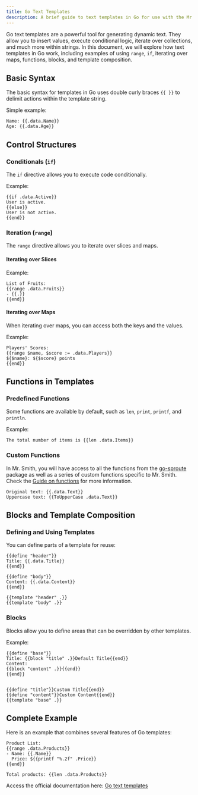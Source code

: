 ```yaml
---
title: Go Text Templates
description: A brief guide to text templates in Go for use with the Mr. Smith Framework
---
```


Go text templates are a powerful tool for generating dynamic text. They allow you to insert values, execute conditional logic, iterate over collections, and much more within strings. In this document, we will explore how text templates in Go work, including examples of using `range`, `if`, iterating over maps, functions, blocks, and template composition.

## Basic Syntax

The basic syntax for templates in Go uses double curly braces `{{ }}` to delimit actions within the template string.

Simple example:

```
Name: {{.data.Name}}
Age: {{.data.Age}}
```

## Control Structures

### Conditionals (`if`)

The `if` directive allows you to execute code conditionally.

Example:

```
{{if .data.Active}}
User is active.
{{else}}
User is not active.
{{end}}
```

### Iteration (`range`)

The `range` directive allows you to iterate over slices and maps.

#### Iterating over Slices

Example:

```
List of Fruits:
{{range .data.Fruits}}
- {{.}}
{{end}}
```

#### Iterating over Maps

When iterating over maps, you can access both the keys and the values.

Example:

```
Players' Scores:
{{range $name, $score := .data.Players}}
${$name}: ${$score} points
{{end}}
```

## Functions in Templates

### Predefined Functions

Some functions are available by default, such as `len`, `print`, `printf`, and `println`.

Example:

```
The total number of items is {{len .data.Items}}
```

### Custom Functions

In Mr. Smith, you will have access to all the functions from the [go-sproute](https://github.com/go-sprout/sprout) package as well as a series of custom functions specific to Mr. Smith. Check the [Guide on functions]() for more information.

```
Original text: {{.data.Text}}
Uppercase text: {{ToUpperCase .data.Text}}
```

## Blocks and Template Composition

### Defining and Using Templates

You can define parts of a template for reuse:

```
{{define "header"}}
Title: {{.data.Title}}
{{end}}

{{define "body"}}
Content: {{.data.Content}}
{{end}}

{{template "header" .}}
{{template "body" .}}
```

### Blocks

Blocks allow you to define areas that can be overridden by other templates.

Example:
```
{{define "base"}}
Title: {{block "title" .}}Default Title{{end}}
Content:
{{block "content" .}}{{end}}
{{end}}


{{define "title"}}Custom Title{{end}}
{{define "content"}}Custom Content{{end}}
{{template "base" .}}
```

## Complete Example

Here is an example that combines several features of Go templates:

```
Product List:
{{range .data.Products}}
- Name: {{.Name}}
  Price: ${{printf "%.2f" .Price}}
{{end}}

Total products: {{len .data.Products}}
```

Access the official documentation here: [Go text templates](https://pkg.go.dev/text/template)
